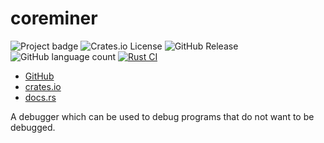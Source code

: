 # coreminer

<!-- TODO: replace 'coreminer' with crate name and remove comments -->
![Project badge](https://img.shields.io/badge/language-Rust-blue.svg)
![Crates.io License](https://img.shields.io/crates/l/coreminer)
![GitHub Release](https://img.shields.io/github/v/release/debugger-bs/coreminer)
![GitHub language count](https://img.shields.io/github/languages/count/debugger-bs/coreminer)
[![Rust CI](https://github.com/debugger-bs/coreminer/actions/workflows/cargo.yaml/badge.svg)](https://github.com/debugger-bs/hedu/actions/workflows/cargo.yaml)

* [GitHub](https://github.com/debugger-bs/coreminer)
* [crates.io](https://crates.io/crates/coreminer)
* [docs.rs](https://docs.rs/crate/coreminer/)

A debugger which can be used to debug programs that do not want to be debugged.
